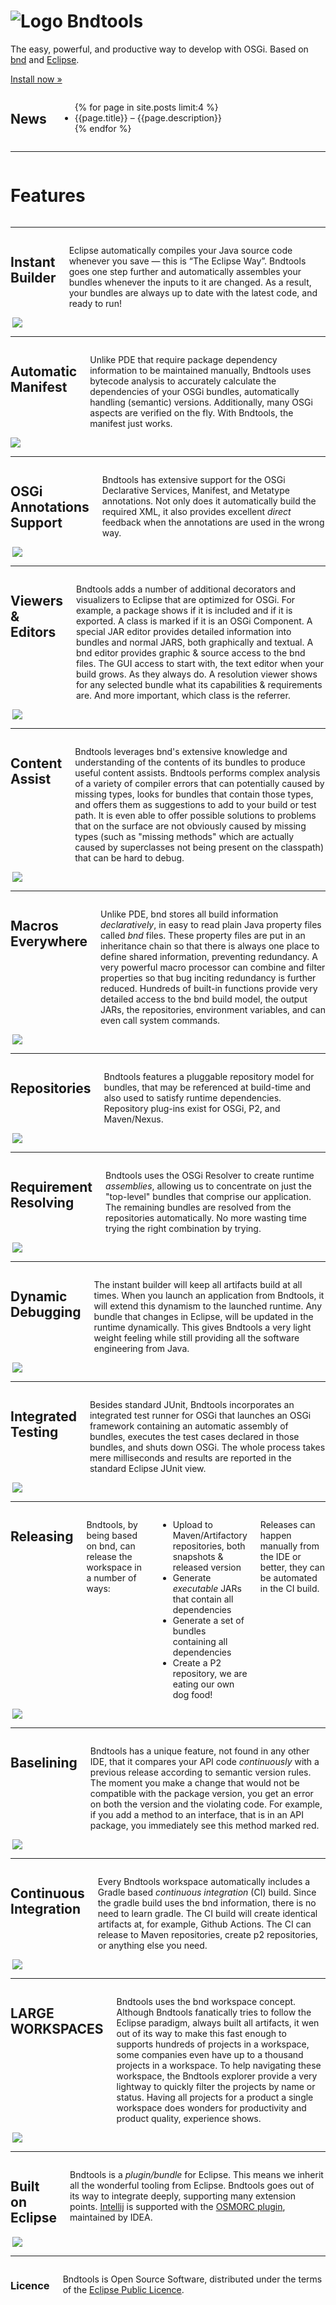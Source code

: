 ---
---

<div class="hero panel radius">
    <h1><img src="images/swirl-128.png" alt="Logo" class="logo"> Bndtools</h1>
    <p>The easy, powerful, and productive way to develop with OSGi. Based on <a href="https://bnd.bndtools.org">bnd</a> and <a href="www.eclipse.org">Eclipse</a>.</p>
    <p><a class="button small" href="installation.html">Install now &raquo;</a></p>
</div>

<div class="row">
    <div class="large-12 medium-12 small-12 columns">
    <h2>News</h2>
    <ul>
    {% for page in site.posts limit:4 %}
        <li><a class="item" onclick="location.href='{{page.url}}'">{{page.title}}</a> – {{page.description}}</li>
    {% endfor %}
    </ul>
    </div>
</div>

<hr/>
<div class="row">
    <div class="large-7 medium-6 small-6 columns">
    <h1>Features</h1>
    </div>
</div>
<hr/>
<div class="row">
    <div class="large-7 medium-6 small-6 columns">
        <h2>Instant Builder</h2>
        <p>Eclipse automatically compiles your Java source code whenever you save &mdash; this is &ldquo;The Eclipse Way&rdquo;. Bndtools goes one step further and automatically assembles your bundles whenever the inputs to it are changed. As a result, your bundles are always up to date with the latest code, and ready to run!</p>
    </div>
    <div class="large-5 medium-6 small-6 columns">
        <img src="/images/about04.png" align="right"/>
    </div>
</div>
<hr/>

<div class="row">
    <div class="large-7 medium-6 small-6 columns">
        <h2>Automatic Manifest</h2>
        <p>Unlike PDE that require package dependency information to be maintained manually, Bndtools uses bytecode analysis to accurately calculate the dependencies of your OSGi bundles, automatically handling (semantic) versions. Additionally, many OSGi aspects are verified on the fly. With Bndtools, the manifest just works.</p>
    </div>
    <div class="large-5 medium-6 small-6 columns">
        <img src="/images/about01.png"/>
    </div>
</div>

<hr/>

<div class="row">
    <div class="large-7 medium-6 small-6 columns">
        <h2>OSGi Annotations Support</h2>
        <p>Bndtools has extensive support for the OSGi Declarative Services, Manifest, and Metatype annotations. Not only does it automatically build the required XML, it also provides excellent <em>direct</em> feedback when the annotations are used in the wrong way.</p>
    </div>
    <div class="large-5 medium-6 small-6 columns">
        <img src="/assets/img/ds.png" align="right"/>
    </div>
</div>
<hr/>

<div class="row">
    <div class="large-7 medium-6 small-6 columns">
        <h2>Viewers &amp; Editors</h2>
        <p>Bndtools adds a number of additional decorators and visualizers to Eclipse that are optimized for OSGi. For example, a package shows if it is included and if it is exported. A class is marked if it is an OSGi Component. A special JAR editor provides detailed information into bundles and normal JARS, both graphically and textual. A bnd editor provides graphic &amp; source access to the bnd files. The GUI access to start with, the text editor when your build grows. As they always do. A resolution viewer shows for any selected bundle what its capabilities &amp; requirements are. And more important, which class is the referrer.</p>
    </div>
    <div class="large-5 medium-6 small-6 columns">
        <img src="/assets/img/resolution.png" align="right"/>
    </div>
</div>
<hr/>

<div class="row">
    <div class="large-7 medium-6 small-6 columns">
        <h2>Content Assist</h2>
        <p>Bndtools leverages bnd's extensive knowledge and understanding of the contents of its bundles to produce useful content assists. Bndtools performs complex analysis of a variety of compiler errors that can potentially caused by missing types, looks for bundles that contain those types, and offers them as suggestions to add to your build or test path. It is even able to offer possible solutions to problems that on the surface are not obviously caused by missing types (such as "missing methods" which are actually caused by superclasses not being present on the classpath) that can be hard to debug.</p>
    </div>
    <div class="large-5 medium-6 small-6 columns">
        <img src="/assets/img/quickfix.png" align="right"/>
    </div>
</div>
<hr/>

<div class="row">
    <div class="large-7 medium-6 small-6 columns">
        <h2>Macros Everywhere</h2>
        <p>Unlike PDE, bnd stores all build information <em>declaratively</em>, in easy to read plain Java property files called <em>bnd</em> files. These property files are put in an inheritance chain so that there is always one place to define shared information, preventing redundancy. A very powerful macro processor can combine and filter properties so that bug inciting redundancy is further reduced. Hundreds of built-in functions provide very detailed access to the bnd build model, the output JARs, the repositories, environment variables, and can even call system commands.</p>
    </div>
    <div class="large-5 medium-6 small-6 columns">
        <img src="/assets/img/macros.png" align="right"/>
    </div>
</div>
<hr/>

<div class="row">
    <div class="large-7 medium-6 small-6 columns">
        <h2>Repositories</h2>
        <p>Bndtools features a pluggable repository model for bundles, that may be referenced at build-time and also used to satisfy runtime dependencies. Repository plug-ins exist for OSGi, P2,  and Maven/Nexus.</p>
    </div>
    <div class="large-5 medium-6 small-6 columns">
        <img src="/images/about02.png" align="right"/>
    </div>
</div>
<hr/>

<div class="row">
    <div class="large-7 medium-6 small-6 columns">
        <h2>Requirement Resolving</h2>
        <p>Bndtools uses the OSGi Resolver  to create runtime <em>assemblies</em>, allowing us to concentrate on just the "top-level" bundles that comprise our application. The remaining bundles are resolved from the repositories automatically. No more wasting time trying the right combination by trying.</p>
    </div>
    <div class="large-5 medium-6 small-6 columns">
        <img src="/images/about03.png" align="right"/>
    </div>
</div>
<hr/>

<div class="row">
    <div class="large-7 medium-6 small-6 columns">
        <h2>Dynamic Debugging</h2>
        <p>The instant builder will keep all artifacts build at all times. When you launch an application from Bndtools, it will extend this dynamism to the launched runtime. Any bundle that changes in Eclipse, will be updated in the runtime dynamically. This gives Bndtools a very light weight feeling while still providing all the software engineering from Java.</p>
    </div>
    <div class="large-5 medium-6 small-6 columns">
        <img src="/assets/img/debug.png" align="right"/>
    </div>
</div>

<hr/>

<div class="row">
    <div class="large-7 medium-6 small-6 columns">
        <h2>Integrated Testing</h2>
        <p>Besides standard JUnit, Bndtools incorporates an integrated test runner for OSGi that launches an OSGi framework containing an automatic assembly of bundles, executes the test cases declared in those bundles, and shuts down OSGi. The whole process takes mere milliseconds and results are reported in the standard Eclipse JUnit view.</p>
    </div>
    <div class="large-5 medium-6 small-6 columns">
        <img src="/images/about06.png" align="right"/>
    </div>
</div>

<hr/>
<div class="row">
    <div class="large-7 medium-6 small-6 columns">
        <h2>Releasing</h2>
        <p>Bndtools, by being based on bnd, can release the workspace in a number of ways: </p>
        <ul>
        <li>Upload to Maven/Artifactory repositories, both snapshots & released version</li>
        <li>Generate  <em>executable</em> JARs that contain all dependencies</li>
        <li>Generate a set of bundles containing all dependencies</li>
        <li>Create a P2 repository, we are eating our own dog food!</li>
        </ul>
        <p>Releases can happen manually from the IDE or better, they can be automated in the CI build.</p>
    </div>
    <div class="large-5 medium-6 small-6 columns">
        <img src="/images/about05.png" align="right"/>
    </div>
</div>

<hr/>

<div class="row">
    <div class="large-7 medium-6 small-6 columns">
        <h2>Baselining</h2>
        <p>Bndtools has a unique feature, not found in any other IDE, that it compares your API code <em>continuously</em> with a previous release according to semantic version rules. The moment you make a change that would not be compatible with the package version, you get an error on both the version and the violating code. For example, if you add a method to an interface, that is in an API package, you immediately see this method marked red.</p>
    </div>
    <div class="large-5 medium-6 small-6 columns">
        <img src="/assets/img/baselining-add-interface.png" align="right"/>
    </div>
</div>

<hr/>
<div class="row">
    <div class="large-7 medium-6 small-6 columns">
        <h2>Continuous Integration</h2>
        <p>Every Bndtools workspace automatically includes a Gradle based <em>continuous integration</em> (CI) build. Since the gradle build uses the bnd information, there is no need to learn gradle. The CI build will create identical artifacts at, for example,  Github Actions. The CI can release to Maven repositories, create p2 repositories, or anything else you need. </p>
    </div>
    <div class="large-5 medium-6 small-6 columns">
        <img src="/assets/img/ci.png" align="right"/>
    </div>
</div>

<hr/>
<div class="row">
    <div class="large-7 medium-6 small-6 columns">
        <h2>LARGE WORKSPACES</h2>
        <p>Bndtools uses the bnd workspace concept. Although Bndtools fanatically tries to follow the Eclipse paradigm, always built all artifacts, it wen out of its way to make this fast enough to supports hundreds of projects in a workspace, some companies even have up to a thousand projects in a workspace.  To help navigating these workspace, the Bndtools explorer provide a very lightway to quickly filter the projects by name or status. Having all projects for a product a single workspace does wonders for productivity and product quality, experience shows. </p>
    </div>
    <div class="large-5 medium-6 small-6 columns">
        <img src="/assets/img/bndtools-explorer2.png" align="right"/>
    </div>
</div>
<hr/>

<div class="row">
    <div class="large-7 medium-6 small-6 columns">
        <h2>Built on Eclipse</h2>
        <p>Bndtools is a <em>plugin/bundle</em> for Eclipse. This means we inherit all the wonderful tooling from Eclipse. Bndtools goes out of its way to integrate deeply, supporting many extension points. <a href="https://www.jetbrains.com/idea/">Intellij</a> is supported with the <a href="https://plugins.jetbrains.com/plugin/1816-osgi">OSMORC plugin</a>, maintained by IDEA.</p>
    </div>
    <div class="large-5 medium-6 small-6 columns">
        <img src="/assets/img/eclipse_builton.png" align="right"/>
    </div>
</div>
<hr/>

<div class="row panel">
    <div class="large-12 medium-12 small-12 columns">
        <h3>Licence</h3>
        <p>Bndtools is Open Source Software, distributed under the terms of the <a class="external" href="http://www.eclipse.org/legal/epl-v10.html">Eclipse Public Licence</a>.</p>
    </div>
</div>
